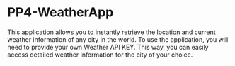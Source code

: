 # PP4-WeatherApp
This application allows you to instantly retrieve the location and current weather information of any city in the world. To use the application, you will need to provide your own Weather API KEY. This way, you can easily access detailed weather information for the city of your choice.
